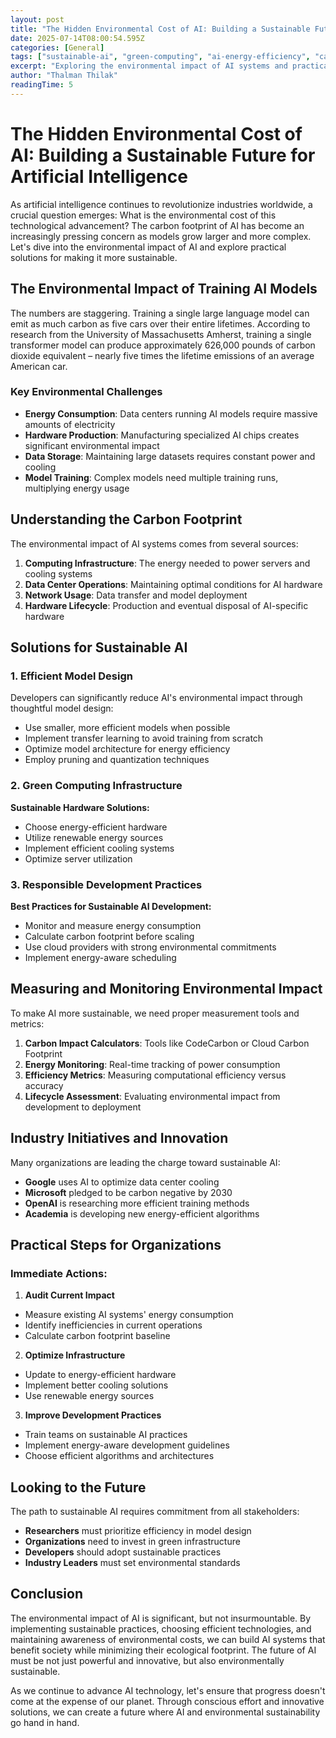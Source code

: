 ```yaml
---
layout: post
title: "The Hidden Environmental Cost of AI: Building a Sustainable Future for Artificial Intelligence"
date: 2025-07-14T08:00:54.595Z
categories: [General]
tags: ["sustainable-ai", "green-computing", "ai-energy-efficiency", "carbon-footprint", "environmental-technology", "data-center-sustainability", "eco-friendly-ai", "ai-optimization", "sustainable-computing", "green-technology"]
excerpt: "Exploring the environmental impact of AI systems and practical solutions for developing more sustainable artificial intelligence technologies."
author: "Thalman Thilak"
readingTime: 5
---
```


# The Hidden Environmental Cost of AI: Building a Sustainable Future for Artificial Intelligence

As artificial intelligence continues to revolutionize industries worldwide, a crucial question emerges: What is the environmental cost of this technological advancement? The carbon footprint of AI has become an increasingly pressing concern as models grow larger and more complex. Let's dive into the environmental impact of AI and explore practical solutions for making it more sustainable.

## The Environmental Impact of Training AI Models

The numbers are staggering. Training a single large language model can emit as much carbon as five cars over their entire lifetimes. According to research from the University of Massachusetts Amherst, training a single transformer model can produce approximately 626,000 pounds of carbon dioxide equivalent – nearly five times the lifetime emissions of an average American car.

### Key Environmental Challenges

- **Energy Consumption**: Data centers running AI models require massive amounts of electricity
- **Hardware Production**: Manufacturing specialized AI chips creates significant environmental impact
- **Data Storage**: Maintaining large datasets requires constant power and cooling
- **Model Training**: Complex models need multiple training runs, multiplying energy usage

## Understanding the Carbon Footprint

The environmental impact of AI systems comes from several sources:

1. **Computing Infrastructure**: The energy needed to power servers and cooling systems
2. **Data Center Operations**: Maintaining optimal conditions for AI hardware
3. **Network Usage**: Data transfer and model deployment
4. **Hardware Lifecycle**: Production and eventual disposal of AI-specific hardware

## Solutions for Sustainable AI

### 1. Efficient Model Design

Developers can significantly reduce AI's environmental impact through thoughtful model design:

- Use smaller, more efficient models when possible
- Implement transfer learning to avoid training from scratch
- Optimize model architecture for energy efficiency
- Employ pruning and quantization techniques

### 2. Green Computing Infrastructure

**Sustainable Hardware Solutions:**
- Choose energy-efficient hardware
- Utilize renewable energy sources
- Implement efficient cooling systems
- Optimize server utilization

### 3. Responsible Development Practices

**Best Practices for Sustainable AI Development:**
- Monitor and measure energy consumption
- Calculate carbon footprint before scaling
- Use cloud providers with strong environmental commitments
- Implement energy-aware scheduling

## Measuring and Monitoring Environmental Impact

To make AI more sustainable, we need proper measurement tools and metrics:

1. **Carbon Impact Calculators**: Tools like CodeCarbon or Cloud Carbon Footprint
2. **Energy Monitoring**: Real-time tracking of power consumption
3. **Efficiency Metrics**: Measuring computational efficiency versus accuracy
4. **Lifecycle Assessment**: Evaluating environmental impact from development to deployment

## Industry Initiatives and Innovation

Many organizations are leading the charge toward sustainable AI:

- **Google** uses AI to optimize data center cooling
- **Microsoft** pledged to be carbon negative by 2030
- **OpenAI** is researching more efficient training methods
- **Academia** is developing new energy-efficient algorithms

## Practical Steps for Organizations

### Immediate Actions:

1. **Audit Current Impact**
- Measure existing AI systems' energy consumption
- Identify inefficiencies in current operations
- Calculate carbon footprint baseline

2. **Optimize Infrastructure**
- Update to energy-efficient hardware
- Implement better cooling solutions
- Use renewable energy sources

3. **Improve Development Practices**
- Train teams on sustainable AI practices
- Implement energy-aware development guidelines
- Choose efficient algorithms and architectures

## Looking to the Future

The path to sustainable AI requires commitment from all stakeholders:

- **Researchers** must prioritize efficiency in model design
- **Organizations** need to invest in green infrastructure
- **Developers** should adopt sustainable practices
- **Industry Leaders** must set environmental standards

## Conclusion

The environmental impact of AI is significant, but not insurmountable. By implementing sustainable practices, choosing efficient technologies, and maintaining awareness of environmental costs, we can build AI systems that benefit society while minimizing their ecological footprint. The future of AI must be not just powerful and innovative, but also environmentally sustainable.

As we continue to advance AI technology, let's ensure that progress doesn't come at the expense of our planet. Through conscious effort and innovative solutions, we can create a future where AI and environmental sustainability go hand in hand.
